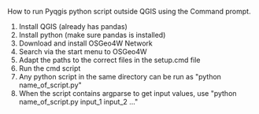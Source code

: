 How to run Pyqgis python script outside QGIS using the Command prompt.

1. Install QGIS (already has pandas)
2. Install python (make sure pandas is installed)
3. Download and install OSGeo4W Network 
4. Search via the start menu to OSGeo4W
5. Adapt the paths to the correct files in the setup.cmd file
6. Run the cmd script
7. Any python script in the same directory can be run as "python name_of_script.py"
8. When the script contains argparse to get input values, use "python name_of_script.py input_1 input_2 ..."
